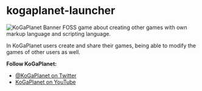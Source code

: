 # kogaplanet-launcher

![KoGaPlanet Banner](https://i.imgur.com/i8WUeWK.jpeg)
FOSS game about creating other games with own markup language and scripting language.

In KoGaPlanet users create and share their games, being able to modify the games of other users as well.

<b>Follow KoGaPlanet:</b>
- [@KoGaPlanet on Twitter](https://twitter.com/kogaplanet)
- [KoGaPlanet on YouTube](https://www.youtube.com/channel/UCA9h5orI2p8GtekJLtlezoQ)
